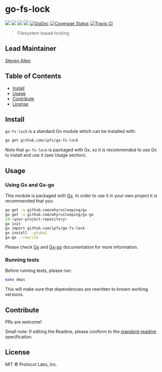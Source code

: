 # go-fs-lock

[![](https://img.shields.io/badge/made%20by-Protocol%20Labs-blue.svg?style=flat-square)](http://ipn.io)
[![](https://img.shields.io/badge/project-IPFS-blue.svg?style=flat-square)](http://ipfs.io/)
[![](https://img.shields.io/badge/freenode-%23ipfs-blue.svg?style=flat-square)](http://webchat.freenode.net/?channels=%23ipfs)
[![](https://img.shields.io/badge/readme%20style-standard-brightgreen.svg?style=flat-square)](https://github.com/RichardLitt/standard-readme)
[![GoDoc](https://godoc.org/github.com/ipfs/go-fs-lock?status.svg)](https://godoc.org/github.com/ipfs/go-fs-lock)
[![Coverage Status](https://coveralls.io/repos/github/ipfs/go-fs-lock/badge.svg?branch=master)](https://coveralls.io/github/ipfs/go-fs-lock?branch=master)
[![Travis CI](https://travis-ci.org/ipfs/go-fs-lock.svg?branch=master)](https://travis-ci.org/ipfs/go-fs-lock)

> Filesystem based locking

## Lead Maintainer

[Steven Allen](https://github.com/Stebalien)


## Table of Contents

- [Install](#install)
- [Usage](#usage)
- [Contribute](#contribute)
- [License](#license)

## Install

`go-fs-lock` is a standard Go module which can be installed with:

```sh
go get github.com/ipfs/go-fs-lock
```

Note that `go-fs-lock` is packaged with Gx, so it is recommended to use Gx to install and use it (see Usage section).

## Usage

### Using Gx and Gx-go

This module is packaged with [Gx](https://github.com/whyrusleeping/gx). In order to use it in your own project it is recommended that you:

```sh
go get -u github.com/whyrusleeping/gx
go get -u github.com/whyrusleeping/gx-go
cd <your-project-repository>
gx init
gx import github.com/ipfs/go-fs-lock
gx install --global
gx-go --rewrite
```

Please check [Gx](https://github.com/whyrusleeping/gx) and [Gx-go](https://github.com/whyrusleeping/gx-go) documentation for more information.

### Running tests

Before running tests, please run:

```sh
make deps
```

This will make sure that dependencies are rewritten to known working versions.

## Contribute

PRs are welcome!

Small note: If editing the Readme, please conform to the [standard-readme](https://github.com/RichardLitt/standard-readme) specification.

## License

MIT © Protocol Labs, Inc.
